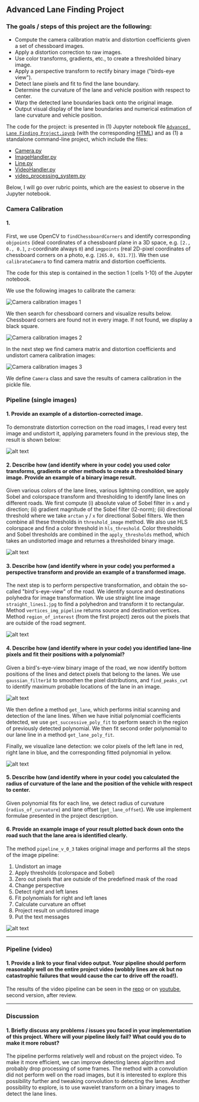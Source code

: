 ## Advanced Lane Finding Project

### The goals / steps of this project are the following:

* Compute the camera calibration matrix and distortion coefficients given a set of chessboard images.
* Apply a distortion correction to raw images.
* Use color transforms, gradients, etc., to create a thresholded binary image.
* Apply a perspective transform to rectify binary image ("birds-eye view").
* Detect lane pixels and fit to find the lane boundary.
* Determine the curvature of the lane and vehicle position with respect to center.
* Warp the detected lane boundaries back onto the original image.
* Output visual display of the lane boundaries and numerical estimation of lane curvature and vehicle position.

[//]: # (Image References)

[image1]: ./output_images/pic_1.png "Camera calibration images"
[image2]: ./output_images/pic_2.png "Chessboard Corners"
[image3]: ./output_images/pic_3.png "Undistorted Images"
[image4]: ./output_images/pic_4.png "Undistorted Road Images"
[image5]: ./output_images/pic_5.png "Thresholded images"
[image6]: ./output_images/pic_6.png "Birds-eye-view"
[image7]: ./output_images/pic_7.png "Finding peaks"
[image8]: ./output_images/pic_8.png "Finding lanes"
[image9]: ./output_images/pic_9.png "Image pipeline results"
[video1]: ./project_video.mp4 "Video"

The code for the project: is presented in (1) Jupyter notebook file 
[`Advanced Lane Finding
Project.ipynb`](https://github.com/selyunin/carnd_t1_p4/blob/master/Advanced%20Lane%20Finding%20Project.ipynb) 
(with the corresponding
[HTML](https://github.com/selyunin/carnd_t1_p4/blob/master/Advanced%2BLane%2BFinding%2BProject.html))
and as (1) a standalone command-line project, which include the files:
* [Camera.py](https://github.com/selyunin/carnd_t1_p4/blob/master/Camera.py)
* [ImageHandler.py](https://github.com/selyunin/carnd_t1_p4/blob/master/ImageHandler.py)
* [Line.py](https://github.com/selyunin/carnd_t1_p4/blob/master/Line.py)
* [VideoHandler.py](https://github.com/selyunin/carnd_t1_p4/blob/master/VideoHandler.py)
* [video_processing_system.py](https://github.com/selyunin/carnd_t1_p4/blob/master/video_processing_system.py)

Below, I will go over rubric points, which are the easiest to observe in the
Jupyter notebook.


### Camera Calibration

#### 1. 

First, we use OpenCV to `findChessboardCorners` and identify
corresponding `objpoints` (ideal coordinates of a chessboard plane in
a 3D space, e.g. `[2., 0., 0.]`, `z`-coordinate always `0`) and
`imgpoints` (real 2D-pixel coordinates of chessboard corners on a
photo, e.g. `[265.0, 631.7]`). We then use  `calibrateCamera` to find
camera matrix and distortion coefficients.

The code for this step is contained in the section 1 (cells 1-10) 
of the Jupyter notebook.

We use the following images to calibrate the camera: 

![Camera calibration images 1][image1]

We then search for chessboard corners and visualize results below. 
Chessboard corners are found not in every image. 
If not found, we display a black square.

![Camera calibration images 2][image2]

In the next step we find camera matrix and distortion coefficients and undistort
camera calibration images:

![Camera calibration images 3][image3]

We define `Camera` class and save the results of camera calibration in
the pickle file.

### Pipeline (single images)

#### 1. Provide an example of a distortion-corrected image.

To demonstrate distortion correction on the road images, I read every test image and undistort it, applying parameters found in the previous step, the result is shown below:

![alt text][image4]

#### 2. Describe how (and identify where in your code) you used color transforms, gradients or other methods to create a thresholded binary image.  Provide an example of a binary image result.

Given various colors of the lane lines, various lightning condition,
we apply Sobel and colorspace transform and thresholding to identify
lane lines on different roads.
We first compute (i) absolute value of Sobel filter in `x` and `y`
direction; (ii) gradient magnitude of the Sobel filter (l2-norm);
(iii) directional threshold where we take `arctan` `y` / `x` for
directional Sobel filters. We then combine all these thresholds in
`threshold_image` method. We also use HLS colorspace and find a color
threshold in `hls_threshold`. Color thresholds and Sobel thresholds
are combined in the `apply_thresholds` method, which takes an
undistorted image and returnes a thresholded binary image.

![alt text][image5]

#### 3. Describe how (and identify where in your code) you performed a perspective transform and provide an example of a transformed image.

The next step is to perform perspective transformation, and obtain the
so-called "bird's-eye-view" of the road. We identify source and
destinations polyhedra for image transformation. We use straight line
image `straight_lines1.jpg` to find a polyhedron and transform it to
rectangular. Method `vertices_img_pipeline` returns source and
destination vertices. Method `region_of_interest` (from the first
project) zeros out the pixels that are outside of the road segment.


![alt text][image6]

#### 4. Describe how (and identify where in your code) you identified lane-line pixels and fit their positions with a polynomial?

Given a bird's-eye-view binary image of the road, we now identify
bottom positions of the lines and detect pixels that belong to the
lanes. We use `gaussian_filter1d` to smoothen the pixel distributions,
and `find_peaks_cwt` to identify maximum probable locations of the
lane in an image.

![alt text][image7]

We then define a method `get_lane`, which performs initial scanning and
detection of the lane lines. When we have initial polynomial
coefficients detected, we use `get_successive_poly_fit` to perform
search in the region of previously detected polynomial. We then fit
second order polynomial to our lane line in a method
`get_lane_poly_fit`.

Finally, we visualize lane detection: we color pixels of the left lane in
red, right lane in blue, and the corresponding fitted polynomial in
yellow. 

![alt text][image8]

#### 5. Describe how (and identify where in your code) you calculated the radius of curvature of the lane and the position of the vehicle with respect to center.

Given polynomial fits for each line, we detect radius of curvature
(`radius_of_curvature`) and lane offset (`get_lane_offset`).
We use implement formulae presented in the project description.

#### 6. Provide an example image of your result plotted back down onto the road such that the lane area is identified clearly.

The method `pipeline_v_0_3` takes original image and performs all the steps of
the image pipeline:
1. Undistort an image
2. Apply thresholds (colorspace and Sobel)
3. Zero out pixels that are outside of the predefined mask of the road
4. Change perspective
5. Detect right and left lanes
6. Fit polynomials for right and left lanes
7. Calculate curvature an offset
8. Project result on undistored image
9. Put the text messages

![alt text][image9]

---

### Pipeline (video)

#### 1. Provide a link to your final video output.  Your pipeline should perform reasonably well on the entire project video (wobbly lines are ok but no catastrophic failures that would cause the car to drive off the road!).

The results of the video pipeline can be seen in the [repo](./project_video_out.mp4) or on
[youtube](https://youtu.be/rxOFML08_Rs), second version, after review.


---

### Discussion

#### 1. Briefly discuss any problems / issues you faced in your implementation of this project.  Where will your pipeline likely fail?  What could you do to make it more robust?

The pipeline performs relatively well and robust on the project video. 
To make it more efficient, we can improve detecting lanes algorithm and probably
drop processing of some frames. The method with a convolution did not
perform well on the road images, but it is interested to explore this 
possibility further and tweaking convolution to detecting the lanes.
Another possibility to explore, is to use wavelet transform on a
binary images to detect the lane lines.
